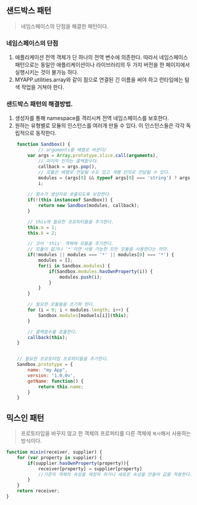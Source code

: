
## 샌드박스 패턴
> 네임스페이스의 단점을 해결한 패턴이다.
### 네임스페이스의 단점
1. 애플리케이션 전역 객체가 단 하나의 전역 변수에 의존한다. 따라서 네임스페이스 패턴으로는 동일안 애플리케이션이나 라이브러리의 두 가지 버전을 한 페이지에서 실행시키는 것이 불가능 하다.
2. MYAPP.utilities.array와 같이 점으로 연결된 긴 이름을 써야 하고 런타임에는 탐색 작업을 거쳐야 한다.

### 샌드박스 패턴의 해결방법.
1. 생성자를 통해 namespace를 격리시켜 전역 네임스페이스를 보호한다.
2. 원하는 유형별로 모듈의 인스턴스를 여러개 만들 수 있다. 이 인스턴스들은 각각 독립적으로 동작한다.
```javascript
    function Sandbox() {
            // arguments를 배열로 바꾼다/
        var args = Array.prototype.slice.call(arguments),
            // 마지막 인자는 콜백함수다.
            callback = args.pop(),
            // 모듈은 배열로 전달될 수도 있고 개별 인자로 전달될 수 있다.
            modules = (args[0] && typeof args[0] === 'string') ? args : args[0], 
            i;
        
        // 함수가 생성자로 호출되도록 보장한다.
        if(!(this instanceof Sandbox)) {
            return new Sandbox(modules, callback);
        }

        // this에 필요한 프로피터들을 추가한다.
        this.a = 1;
        this.b = 2;

        // 코어 'this' 객체에 모듈을 추가한다.
        // 모듈이 없거나 '*'이면 사용 가능한 모든 모듈을 사용한다는 의미.
        if(!modules || modules === '*' || modules[0] === '*') {
            modules = [];
            for(i in Sandbox.modules) {
                if(Sandbox.modules.hasOwnProperty(i)) {
                    modules.push(i);
                }
            }
        }

        // 필요한 모듈들을 초기화 한다.
        for (i = 0; i < modules.length; i++) {
            Sandbox.modules[moduels[i]](this);
        }

        // 콜백함수를 호출한다.
        callback(this);
    }


    // 필요한 프로토타입 프로퍼티들을 추가한다.
    Sandbox.prototype = {
        name: "my App",
        version: '1.0.0v',
        getName: function() {
            return this.name;
        }
    } 
```
## 믹스인 패턴
> 프로토타입을 바꾸지 않고 한 객체의 프로퍼티를 다른 객체에 `복사`해서 사용하는 방식이다.
```javascript
function mixin(receiver, supplier) {
	for (var property in supplier) {
		if(supplier.hasOwnProperty(property)){
			receiver[property] = supplier[property]
            //기존의 객체의 속성을 재정의 하거나 새로운 속성을 만들어 값을 적용한다.
		}
	}
	return receiver;
}
```

